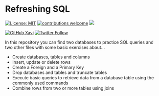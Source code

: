 # Refreshing SQL

<!-- badges: start -->
[![License: MIT](https://img.shields.io/badge/License-MIT-blue.svg)](https://opensource.org/licenses/MIT)
[![contributions welcome](https://img.shields.io/badge/contributions-welcome-brightgreen.svg?style=flat)](https://github.com/xavivg91/refreshing-SQL/issues/new)
![](https://visitor-badge.glitch.me/badge?page_id=github.com/xavivg91/refreshing-SQL)
<!-- [![HitCount](http://hits.dwyl.com/xavivg91/refreshing-SQL.svg)](http://hits.dwyl.com/xavivg91/refreshing-SQL) -->
<!-- badges: end -->

[![GitHub Xavi](https://img.shields.io/github/followers/xavivg91?label=follow&style=social)](https://github.com/xavivg91/)
[![Twitter Follow](https://img.shields.io/twitter/follow/Xavier91vg.svg?style=social)](https://twitter.com/Xavier91vg)

In this repository you can find two databases to practice SQL queries and two other files with some basic exercises about...

* Create databases, tables and columns 
* Insert, update or delete rows
* Create a Foreign and a Primary Key
* Drop databases and tables and truncate tables
* Execute basic queries to retrieve data from a database table using the commonly used commands
* Combine rows from two or more tables using joins

